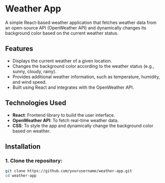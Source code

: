 # Weather App

A simple React-based weather application that fetches weather data from an open-source API (OpenWeather API) and dynamically changes its background color based on the current weather status.

## Features
- Displays the current weather of a given location.
- Changes the background color according to the weather status (e.g., sunny, cloudy, rainy).
- Provides additional weather information, such as temperature, humidity, and wind speed.
- Built using React and integrates with the OpenWeather API.

## Technologies Used
- **React**: Frontend library to build the user interface.
- **OpenWeather API**: To fetch real-time weather data.
- **CSS**: To style the app and dynamically change the background color based on weather.

## Installation

### 1. Clone the repository:
```bash
git clone https://github.com/yourusername/weather-app.git
cd weather-app
